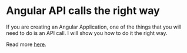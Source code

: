 # Angular API calls the right way

If you are creating an Angular Application, one of the things that you will need to do is an API call. I will show you how to do it the right way.

Read more [here](https://medium.com/@george.roubie/angular-api-calls-the-right-way-264198bf2c64).
